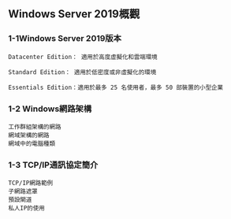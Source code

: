 ## Windows Server 2019概觀

### 1-1Windows Server 2019版本
```
Datacenter Edition： 適用於高度虛擬化和雲端環境​

Standard Edition： 適用於低密度或非虛擬化的環境​

Essentials Edition：適用於最多 25 名使用者，最多 50 部裝置的小型企業​
```
### 1-2 Windows網路架構
```
工作群組架構的網路
網域架構的網路
網域中的電腦種類
```
### 1-3  TCP/IP通訊協定簡介
```
TCP/IP網路範例
子網路遮罩
預設閘道
私人IP的使用
```

